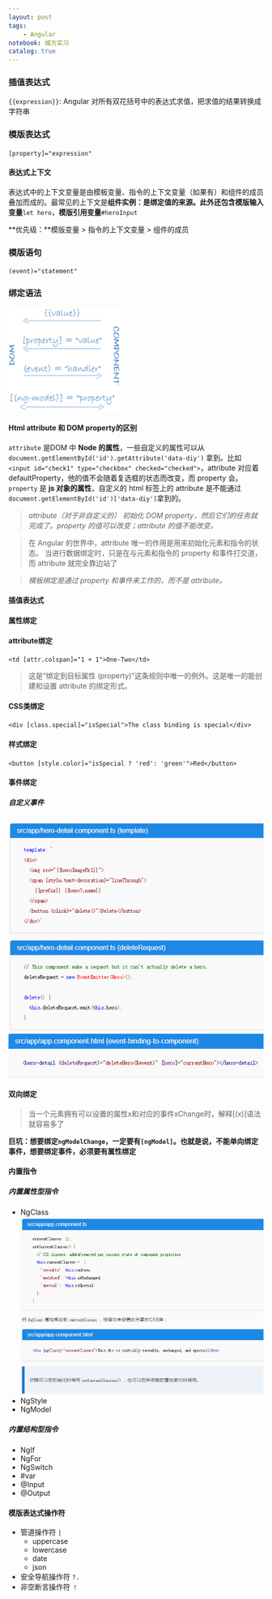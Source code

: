 ```yaml
---
layout: post
tags: 
    - Angular
notebook: 城方实习
catalog: true
---
```



### 插值表达式
`{{expression}}`: Angular 对所有双花括号中的表达式求值，把求值的结果转换成字符串
### 模版表达式
`[property]="expression"`
#### 表达式上下文
表达式中的上下文变量是由模板变量、指令的上下文变量（如果有）和组件的成员叠加而成的。最常见的上下文是**组件实例：**是绑定值的来源。此外还包含**模版输入变量**`let hero`，**模版引用变量**`#heroInput`

**优先级：**模版变量 > 指令的上下文变量 > 组件的成员
### 模版语句
`(event)="statement"`
### 绑定语法
![Alt text](/img/in-post/angular/bindMethod.png)
#### Html attribute 和 DOM property的区别
`attribute` 是DOM 中 **Node 的属性**，一些自定义的属性可以从 `document.getElementById('id').getAttribute('data-diy')` 拿到。比如 `<input id="check1" type="checkbox" checked="checked">`，attribute 对应着 defaultProperty，他的值不会随着复选框的状态而改变，而 property 会。
`property` 是 **js 对象的属性**，自定义的 html 标签上的 attribute 是不能通过 `document.getElementById('id')['data-diy']`拿到的。

>*attribute（对于非自定义的） 初始化 DOM property，然后它们的任务就完成了。property 的值可以改变；attribute 的值不能改变。*

>在 Angular 的世界中，attribute 唯一的作用是用来初始化元素和指令的状态。 当进行数据绑定时，只是在与元素和指令的 property 和事件打交道，而 attribute 就完全靠边站了

>*模板绑定是通过 property 和事件来工作的，而不是 attribute。*

#### 插值表达式
#### 属性绑定
#### attribute绑定
`<td [attr.colspan]="1 + 1">One-Two</td>`
>这是“绑定到目标属性 (property)”这条规则中唯一的例外。这是唯一的能创建和设置 attribute 的绑定形式。
#### CSS类绑定
`<div [class.special]="isSpecial">The class binding is special</div>`
#### 样式绑定
`<button [style.color]="isSpecial ? 'red': 'green'">Red</button>`
#### 事件绑定
##### 自定义事件
![Alt text](/img/in-post/angular/1504594905699.png)
![Alt text](/img/in-post/angular/1504594920785.png)
#### 双向绑定

>当一个元素拥有可以设置的属性x和对应的事件xChange时，解释[(x)]语法就容易多了

**巨坑：想要绑定`ngModelChange`，一定要有`[ngModel]`。也就是说，不能单向绑定事件，想要绑定事件，必须要有属性绑定**

#### 内置指令
##### 内置属性型指令
- NgClass
![Alt text](/img/in-post/angular/1504595778058.png)
- NgStyle
- NgModel
##### 内置结构型指令
- NgIf
- NgFor
- NgSwitch
- \#var
- @Input
- @Output
#### 模版表达式操作符
- 管道操作符 `|`
    - uppercase
    - lowercase
    - date
    - json
- 安全导航操作符 `?.`
- 非空断言操作符 `！`